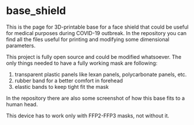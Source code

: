 # base_shield
This is the page for 3D-printable base for a face shield that could be useful for medical purposes during COVID-19 outbreak.
In the repository you can find all the files useful for printing and modifying some dimensional parameters.

This project is fully open source and could be modified whatsoever.
The only things needed to have a fully working mask are following:
1) transparent plastic panels like lexan panels, polycarbonate panels, etc.
2) rubber band for a better comfort in forehead
3) elastic bands to keep tight fit the mask

In the repository there are also some screenshot of how this base fits to a human head.

This device has to work only with FFP2-FFP3 masks, not without it.

